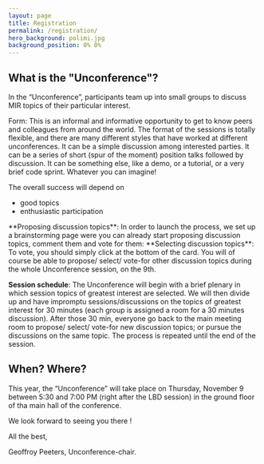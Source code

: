 ```yaml
---
layout: page
title: Registration
permalink: /registration/
hero_background: polimi.jpg
background_position: 0% 0%
---
```


## What is the "Unconference"?
In the “Unconference”, participants team up into small groups to discuss MIR topics of their particular interest. 

Form: This is an informal and informative opportunity to get to know peers and colleagues from around the world. The format of the sessions is totally flexible, and there are many different styles that have worked at different unconferences. It can be a simple discussion among interested parties. It can be a series of short (spur of the moment) position talks followed by discussion. It can be something else, like a demo, or a tutorial, or a very brief code sprint. Whatever you can imagine!

The overall success will depend on
<ul>
  <li>good topics</li>
<li>enthusiastic participation</li>
</ul>
**Proposing discussion topics**: In order to launch the process, we set up a brainstorming page were you can already start proposing discussion topics, comment them and vote for them:
<https://dotstorming.com/b/653b7381bbcf8b05c4746d92>
**Selecting discussion topics**: To vote, you should simply click at the bottom of the card. You will of course be able to propose/ select/ vote-for other discussion topics during the whole Unconference session, on the 9th.

**Session schedule**: The Unconference will begin with a brief plenary in which session topics of greatest interest are selected. We will then divide up and have impromptu sessions/discussions on the topics of greatest interest for 30 minutes (each group is assigned a room for a 30 minutes discussion). After those 30 min, everyone go back to the main meeting room to propose/ select/ vote-for new discussion topics; or pursue the discussions on the same topic. The process is repeated until the end of the session.
## When? Where?
This year, the “Unconference” will take place on Thursday, November 9 between 5:30 and 7:00 PM (right after the LBD session) in the ground floor of tha main hall of the conference.

We look forward to seeing you there !

All the best, 

Geoffroy Peeters, Unconference-chair.
